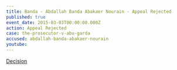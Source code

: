 ```yaml
---
title: Banda - Abdallah Banda Abakaer Nourain - Appeal Rejected
published: true
event_date: 2015-03-03T00:00:00.000Z
action: Appeal Rejected
case: the-prosecutor-v-abu-garda
accused: abdallah-banda-abakaer-nourain
youtube:
---
```



[Decision](https://www.icc-cpi.int/Pages/record.aspx?docNo=ICC-02/05-03/09-632-Red)